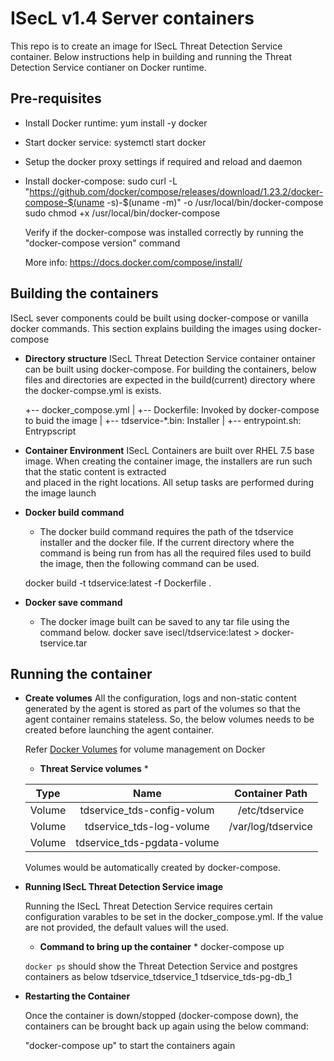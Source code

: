 ISecL v1.4 Server containers
==========================
This repo is to create an image for ISecL Threat Detection Service container. 
Below instructions help in building and running the Threat Detection Service 
contianer on Docker runtime.

Pre-requisites
----------------------

* Install Docker runtime: yum install -y docker
* Start docker service: systemctl start docker
* Setup the docker proxy settings if required and reload and daemon
* Install docker-compose: 
    sudo curl -L "https://github.com/docker/compose/releases/download/1.23.2/docker-compose-$(uname -s)-$(uname -m)" -o /usr/local/bin/docker-compose
    sudo chmod +x /usr/local/bin/docker-compose
	
	Verify if the docker-compose was installed correctly by running the "docker-compose version" command

    More info: https://docs.docker.com/compose/install/

Building the containers
-----------------------

ISecL sever components could be built using docker-compose or vanilla docker commands. 
This section explains building the images using docker-compose

* **Directory structure**
   ISecL Threat Detection Service container ontainer can be built using docker-compose. 
    For building the containers, below files and directories are expected 
    in the build(current) directory where the docker-compse.yml is exists.

    +-- docker_compose.yml 
    |
    +-- Dockerfile: Invoked by docker-compose to buid the image
    |
    +-- tdservice-*.bin: Installer
    |
    +-- entrypoint.sh: Entrypscript

* **Container Environment**
    ISecL Containers are built over RHEL 7.5 base image. When creating the container
    image, the installers are run such that the static content is extracted  
    and placed in the right locations. All setup tasks are performed during the image launch

* **Docker build command**
	* The docker build command requires the path of the tdservice installer and the docker file.
	  If the current directory where the command is being run from has all the required files used 
	  to build the image, then the following command can be used.
	  
	docker build -t tdservice:latest -f Dockerfile .
	
* **Docker save command**	
	* The docker image built can be saved to any tar file using the command below.
		docker save isecl/tdservice:latest > docker-tservice.tar
	
Running the container
---------------------

* **Create volumes**
    All the configuration, logs and non-static content generated by the agent
    is stored as part of the volumes so that the agent container remains 
    stateless. So, the below volumes needs to be created before launching the
    agent container.

    Refer [Docker Volumes](https://docs.docker.com/storage/volumes/) for volume 
    management on Docker


    * **Threat Service volumes** *

    | Type          | Name                               | Container Path                     |
    |:-------------:|:----------------------------------:|:----------------------------------:|
    | Volume        | tdservice_tds-config-volum         | /etc/tdservice
    | Volume        | tdservice_tds-log-volume           | /var/log/tdservice 
	| Volume		| tdservice_tds-pgdata-volume        | 

    Volumes would be automatically created by docker-compose. 

* **Running ISecL Threat Detection Service image**

    Running the ISecL Threat Detection Service requires certain configuration varables to be set
	in the docker_compose.yml. If the value are not provided, the default values will the used.    

    * **Command to bring up the container** *
    docker-compose up

    `docker ps` should show the Threat Detection Service and postgres containers as below
        tdservice_tdservice_1 
		tdservice_tds-pg-db_1

* **Restarting the Container**

    Once the container is down/stopped (docker-compose down), the containers can be brought back up again
	using the below command:

	"docker-compose up" to start the containers again
